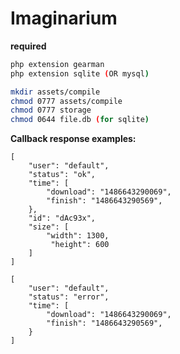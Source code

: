 # Imaginarium

**required**
```bash
php extension gearman
php extension sqlite (OR mysql)
```

```bash
mkdir assets/compile
chmod 0777 assets/compile
chmod 0777 storage
chmod 0644 file.db (for sqlite)
```

**Callback response examples:**
```
[
    "user": "default",
    "status": "ok",
    "time": [
        "download": "1486643290069",
        "finish": "1486643290569",
    },
    "id": "dAc93x",
    "size": [
        "width": 1300,
         "height": 600
    ]
]
```

```
[
    "user": "default",
    "status": "error",
    "time": [
        "download": "1486643290069",
        "finish": "1486643290569",
    }
]
```
